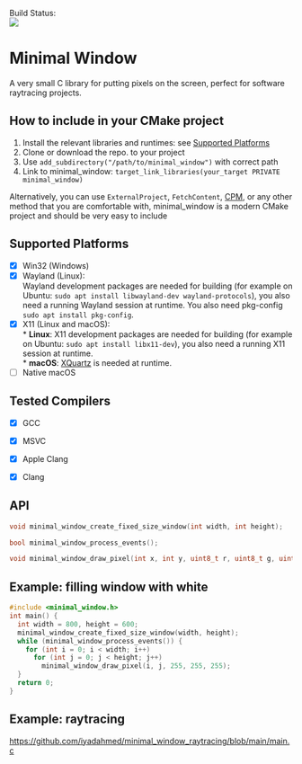 Build Status:  
[![](http://github-actions.40ants.com/iyadahmed/minimal_window/matrix.svg)](https://github.com/iyadahmed/minimal_window)

# Minimal Window
A very small C library for putting pixels on the screen, perfect for software raytracing projects.

## How to include in your CMake project
1. Install the relevant libraries and runtimes: see [Supported Platforms](#supported-platforms)
2. Clone or download the repo. to your project
3. Use `add_subdirectory("/path/to/minimal_window")` with correct path
4. Link to minimal_window: `target_link_libraries(your_target PRIVATE minimal_window)`

Alternatively, you can use `ExternalProject`, `FetchContent`, [CPM](https://github.com/cpm-cmake/CPM.cmake), or any other method that you are comfortable with, minimal_window is a modern CMake project and should be very easy to include

## Supported Platforms
- [x] Win32 (Windows)
- [x] Wayland (Linux):  
      Wayland development packages are needed for building (for example on Ubuntu: `sudo apt install libwayland-dev wayland-protocols`), you also need a running Wayland session at runtime.
      You also need pkg-config `sudo apt install pkg-config`.
- [x] X11 (Linux and macOS):  
      * **Linux**: X11 development packages are needed for building (for example on Ubuntu: `sudo apt install libx11-dev`), you also need a running X11 session at runtime.  
      * **macOS**: [XQuartz](https://www.xquartz.org/) is needed at runtime.
- [ ] Native macOS

## Tested Compilers
- [x] GCC
- [x] MSVC
- [x] Apple Clang
- [x] Clang


## API
```c
void minimal_window_create_fixed_size_window(int width, int height);

bool minimal_window_process_events();

void minimal_window_draw_pixel(int x, int y, uint8_t r, uint8_t g, uint8_t b);
```

## Example: filling window with white

```c
#include <minimal_window.h>
int main() {
  int width = 800, height = 600;
  minimal_window_create_fixed_size_window(width, height);
  while (minimal_window_process_events()) {
    for (int i = 0; i < width; i++)
      for (int j = 0; j < height; j++)
        minimal_window_draw_pixel(i, j, 255, 255, 255);
  }
  return 0;
}
```

## Example: raytracing
https://github.com/iyadahmed/minimal_window_raytracing/blob/main/main.c

